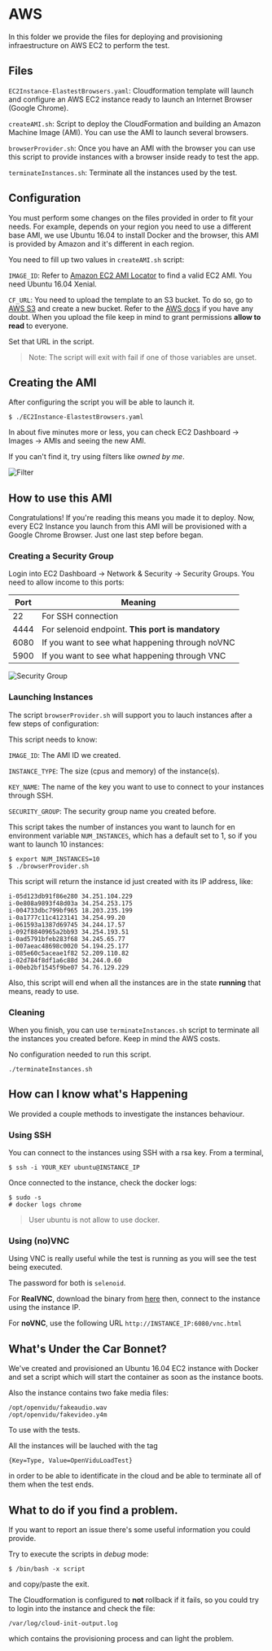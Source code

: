 # AWS

In this folder we provide the files for deploying and provisioning infraestructure on AWS EC2 to perform the test.

## Files

`EC2Instance-ElastestBrowsers.yaml`: Cloudformation template will launch and configure an AWS EC2 instance ready to launch an Internet Browser (Google Chrome).

`createAMI.sh`: Script to deploy the CloudFormation and building an Amazon Machine Image (AMI). You can use the AMI to launch several browsers.

`browserProvider.sh`: Once you have an AMI with the browser you can use this script to provide instances with a browser inside ready to test the app.

`terminateInstances.sh`: Terminate all the instances used by the test.

## Configuration

You must perform some changes on the files provided in order to fit your needs. For example, depends on your region you need to use a different base AMI, we use Ubuntu 16.04 to install Docker and the browser, this AMI is provided by Amazon and it's different in each region.

You need to fill up two values in `createAMI.sh` script:

`IMAGE_ID`: Refer to [Amazon EC2 AMI Locator](https://cloud-images.ubuntu.com/locator/ec2/) to find a valid EC2 AMI. You need Ubuntu 16.04 Xenial.

`CF_URL`: You need to upload the template to an S3 bucket. To do so, go to [AWS S3](https://s3.console.aws.amazon.com/) and create a new bucket. Refer to the [AWS docs](https://docs.aws.amazon.com/AmazonS3/latest/user-guide/create-bucket.html) if you have any doubt. When you upload the file keep in mind to grant permissions **allow to read** to everyone.

Set that URL in the script.

> Note: The script will exit with fail if one of those variables are unset.

## Creating the AMI

After configuring the script you will be able to launch it.

`$ ./EC2Instance-ElastestBrowsers.yaml`

In about five minutes more or less, you can check EC2 Dashboard -> Images -> AMIs and seeing the new AMI.

If you can't find it, try using filters like _owned by me_.

![Filter](https://github.com/OpenVidu/openvidu-loadtest/blob/master/aws/images/AMI_filter.png)

## How to use this AMI

Congratulations! If you're reading this means you made it to deploy. Now, every EC2 Instance you launch from this AMI will be provisioned with a Google Chrome Browser. Just one last step before began.

### Creating a Security Group

Login into EC2 Dashboard -> Network & Security -> Security Groups. You need to allow income to this ports:

| Port | Meaning  |
| -----| -------- |
| 22   | For SSH connection |
| 4444 | For selenoid endpoint. **This port is mandatory** |
| 6080 | If you want to see what happening through noVNC |
| 5900 | If you want to see what happening through VNC |

![Security Group](https://github.com/OpenVidu/openvidu-loadtest/blob/master/aws/images/security_group.png)

### Launching Instances

The script `browserProvider.sh` will support you to lauch instances after a few steps of configuration:

This script needs to know:

`IMAGE_ID`: The AMI ID we created.

`INSTANCE_TYPE`: The size (cpus and memory) of the instance(s).

`KEY_NAME`: The name of the key you want to use to connect to your instances through SSH.

`SECURITY_GROUP`: The security group name you created before.

This script takes the number of instances you want to launch for en environment variable `NUM_INSTANCES`, which has a default set to 1, so if you want to launch 10 instances:

```
$ export NUM_INSTANCES=10
$ ./browserProvider.sh
```

This script will return the instance id just created with its IP address, like:

```
i-05d123db91f86e280 34.251.104.229
i-0e808a9893f48d03a 34.254.253.175
i-004733dbc799bf965 18.203.235.199
i-0a1777c11c4123141 34.254.99.20
i-061593a1387d69745 34.244.17.57
i-092f8840965a2bb93 34.254.193.51
i-0ad5791bfeb283f68 34.245.65.77
i-007aeac48698c0020 54.194.25.177
i-085e60c5aceae1f82 52.209.110.82
i-02d784f8df1a6c88d 34.244.0.60
i-00eb2bf1545f9be07 54.76.129.229
```

Also, this script will end when all the instances are in the state **running** that means, ready to use.

### Cleaning

When you finish, you can use `terminateInstances.sh` script to terminate all the instances you created before. Keep in mind the AWS costs.

No configuration needed to run this script.

`./terminateInstances.sh`

## How can I know what's Happening

We provided a couple methods to investigate the instances behaviour.

### Using SSH

You can connect to the instances using SSH with a rsa key. From a terminal,

`$ ssh -i YOUR_KEY ubuntu@INSTANCE_IP`

Once connected to the instance, check the docker logs:

```
$ sudo -s
# docker logs chrome
```

> User ubuntu is not allow to use docker.

### Using (no)VNC

Using VNC is really useful while the test is running as you will see the test being executed.

The password for both is `selenoid`.

For **RealVNC**, download the binary from [here](https://www.realvnc.com/en/connect/download/viewer/) then, connect to the instance using the instance IP.

For **noVNC**, use the following URL `http://INSTANCE_IP:6080/vnc.html`

## What's Under the Car Bonnet?

We've created and provisioned an Ubuntu 16.04 EC2 instance with Docker and set a script which will start the container as soon as the instance boots.

Also the instance contains two fake media files:

```
/opt/openvidu/fakeaudio.wav
/opt/openvidu/fakevideo.y4m
```

To use with the tests.

All the instances will be lauched with the tag

`{Key=Type, Value=OpenViduLoadTest}`

in order to be able to identificate in the cloud and be able to terminate all of them when the test ends.

## What to do if you find a problem.

If you want to report an issue there's some useful information you could provide.

Try to execute the scripts in _debug_ mode:

`$ /bin/bash -x script`

and copy/paste the exit.

The Cloudformation is configured to **not** rollback if it fails, so you could try to login into the instance and check the file:

`/var/log/cloud-init-output.log`

which contains the provisioning process and can light the problem.